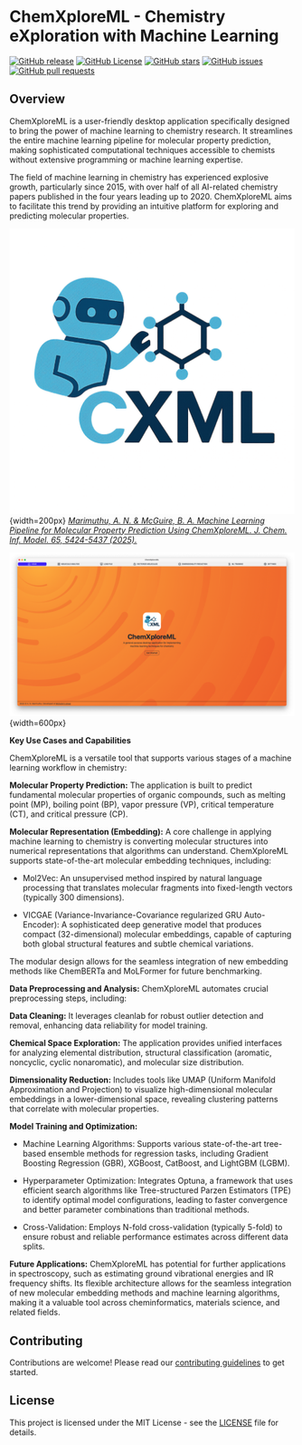 # ChemXploreML - Chemistry eXploration with Machine Learning

[![GitHub release](https://img.shields.io/github/v/release/aravindhnivas/ChemXploreML?include_prereleases&sort=semver)](https://github.com/aravindhnivas/ChemXploreML/releases/latest) [![GitHub License](https://img.shields.io/github/license/aravindhnivas/ChemXploreML)](https://github.com/aravindhnivas/ChemXploreML/blob/main/LICENSE) [![GitHub stars](https://img.shields.io/github/stars/aravindhnivas/ChemXploreML)](https://github.com/aravindhnivas/ChemXploreML/stargazers) [![GitHub issues](https://img.shields.io/github/issues/aravindhnivas/ChemXploreML)](https://github.com/aravindhnivas/ChemXploreML/issues) [![GitHub pull requests](https://img.shields.io/github/issues-pr/aravindhnivas/ChemXploreML)](https://github.com/aravindhnivas/ChemXploreML/pulls)

## Overview

ChemXploreML is a user-friendly desktop application specifically designed to bring the power of machine learning to chemistry research. It streamlines the entire machine learning pipeline for molecular property prediction, making sophisticated computational techniques accessible to chemists without extensive programming or machine learning expertise.

The field of machine learning in chemistry has experienced explosive growth, particularly since 2015, with over half of all AI-related chemistry papers published in the four years leading up to 2020. ChemXploreML aims to facilitate this trend by providing an intuitive platform for exploring and predicting molecular properties.

![ChemXploreML](images/icon.png){width=200px}
_[Marimuthu, A. N. & McGuire, B. A. Machine Learning Pipeline for Molecular Property Prediction Using ChemXploreML. J. Chem. Inf. Model. 65, 5424-5437 (2025).](https://pubs.acs.org/doi/10.1021/acs.jcim.5c00516)_

![Home page](images/cxml-home.png){width=600px}

**Key Use Cases and Capabilities**

ChemXploreML is a versatile tool that supports various stages of a machine learning workflow in chemistry:

**Molecular Property Prediction:** The application is built to predict fundamental molecular properties of organic compounds, such as melting point (MP), boiling point (BP), vapor pressure (VP), critical temperature (CT), and critical pressure (CP).

**Molecular Representation (Embedding):** A core challenge in applying machine learning to chemistry is converting molecular structures into numerical representations that algorithms can understand.  ChemXploreML supports state-of-the-art molecular embedding techniques, including:

- Mol2Vec: An unsupervised method inspired by natural language processing that translates molecular fragments into fixed-length vectors (typically 300 dimensions).
  
- VICGAE (Variance-Invariance-Covariance regularized GRU Auto-Encoder): A sophisticated deep generative model that produces compact (32-dimensional) molecular embeddings, capable of capturing both global structural features and subtle chemical variations.

The modular design allows for the seamless integration of new embedding methods like ChemBERTa and MoLFormer for future benchmarking.

**Data Preprocessing and Analysis:** ChemXploreML automates crucial preprocessing steps, including:

**Data Cleaning:** It leverages cleanlab for robust outlier detection and removal, enhancing data reliability for model training.

**Chemical Space Exploration:** The application provides unified interfaces for analyzing elemental distribution, structural classification (aromatic, noncyclic, cyclic nonaromatic), and molecular size distribution.

**Dimensionality Reduction:** Includes tools like UMAP (Uniform Manifold Approximation and Projection) to visualize high-dimensional molecular embeddings in a lower-dimensional space, revealing clustering patterns that correlate with molecular properties.

**Model Training and Optimization:**

- Machine Learning Algorithms: Supports various state-of-the-art tree-based ensemble methods for regression tasks, including Gradient Boosting Regression (GBR), XGBoost, CatBoost, and LightGBM (LGBM).

- Hyperparameter Optimization: Integrates Optuna, a framework that uses efficient search algorithms like Tree-structured Parzen Estimators (TPE) to identify optimal model configurations, leading to faster convergence and better parameter combinations than traditional methods.

- Cross-Validation: Employs N-fold cross-validation (typically 5-fold) to ensure robust and reliable performance estimates across different data splits.

**Future Applications:** ChemXploreML has potential for further applications in spectroscopy, such as estimating ground vibrational energies and IR frequency shifts. Its flexible architecture allows for the seamless integration of new molecular embedding methods and machine learning algorithms, making it a valuable tool across cheminformatics, materials science, and related fields.

## Contributing

Contributions are welcome! Please read our [contributing guidelines](CONTRIBUTING.md) to get started.

## License

This project is licensed under the MIT License - see the [LICENSE](LICENSE) file for details.
